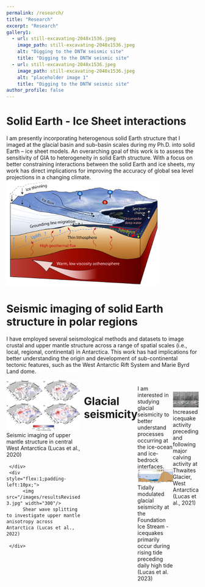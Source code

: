 ```yaml
---
permalink: /research/
title: "Research"
excerpt: "Research"
gallery1:
  - url: still-excavating-2048x1536.jpeg
    image_path: still-excavating-2048x1536.jpeg
    alt: "Digging to the DNTW seismic site"
    title: "Digging to the DNTW seismic site"
  - url: still-excavating-2048x1536.jpeg
    image_path: still-excavating-2048x1536.jpeg
    alt: "placeholder image 1"
    title: "Digging to the DNTW seismic site"
author_profile: false
---
```


# Solid Earth - Ice Sheet interactions 
I am presently incorporating heterogenous solid Earth structure that I imaged at the glacial basin and sub-basin scales during my Ph.D. into solid Earth – ice sheet models. 
An overarching goal of this work is to assess the sensitivity of GIA to heterogeneity in solid Earth structure. With a focus on better constraining interactions 
between the solid Earth and ice sheets, my work has direct implications for improving the accuracy of global sea level projections in a changing climate. 
<br/><img src='/images/cryocartoon.jpg' width="400"/>




# Seismic imaging of solid Earth structure in polar regions 
I have employed several seismological methods and datasets to image crustal and upper mantle structure across a range of spatial scales (i.e., local, regional, continental) in Antarctica.
This work has had implications for better understanding the origin and development of sub-continental tectonic features, such as the West Antarctic 
Rift System and Marie Byrd Land dome. 

<div style="display:flex">
     <div style="flex:1;padding-right:10px;">
          <img src="/images/1-s2.0-S0012821X20303812-gr003.jpg" width="400"/>
   		   Seismic imaging of upper mantle structure in central West Antarctica (Lucas et al., 2020)

     </div>
     <div style="flex:1;padding-left:10px;">
          <img src="/images/resultsRevised 3.jpg" width="300"/>
          Shear wave splitting to investigate upper mantle anisotropy across Antarctica (Lucas et al., 2022)

     </div>
</div>




# Glacial seismicity 
I am interested in studying glacial seismicity to better understand processes occurring at the ice-ocean and ice-bedrock interfaces. 
<br/><img src='/images/jgrf21757-fig-0007-m.jpg'>
Tidally modulated glacial seismicity at the Foundation Ice Stream - icequakes primarily occur during rising tide preceding daily high tide (Lucas et al. 2023)

<br/><img src='/images/tg_iceZoomed.jpg'>
Increased icequake activity preceding and following major calving activity at Thwaites Glacier, West Antarctica (Lucas et al., 2021)
